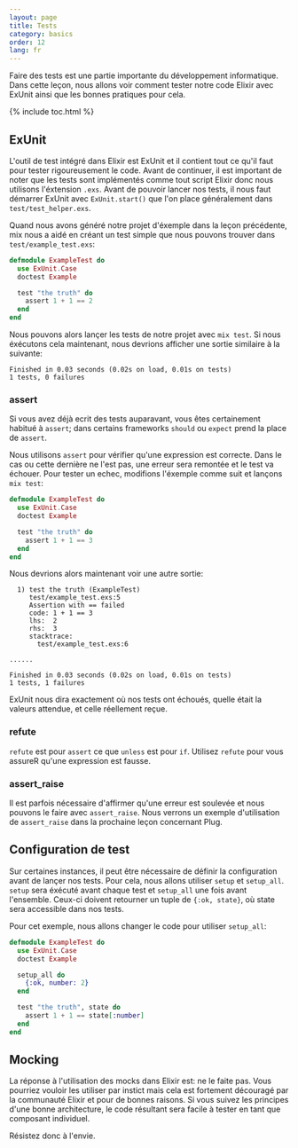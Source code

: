 ```yaml
---
layout: page
title: Tests
category: basics
order: 12
lang: fr
---
```


Faire des tests est une partie importante du développement informatique. Dans cette leçon, nous allons voir comment tester notre code Elixir avec ExUnit ainsi que les bonnes pratiques pour cela.

{% include toc.html %}

## ExUnit

L'outil de test intégré dans Elixir est ExUnit et il contient tout ce qu'il faut pour tester rigoureusement le code.  Avant de continuer, il est important de noter que les tests sont implémentés comme tout script Elixir donc nous utilisons l'éxtension `.exs`.  Avant de pouvoir lancer nos tests, il nous faut démarrer ExUnit avec `ExUnit.start()` que l'on place généralement dans `test/test_helper.exs`.

Quand nous avons généré notre projet d'éxemple dans la leçon précédente, mix nous a aidé en créant un test simple que nous pouvons trouver dans `test/example_test.exs`:

```elixir
defmodule ExampleTest do
  use ExUnit.Case
  doctest Example

  test "the truth" do
    assert 1 + 1 == 2
  end
end
```

Nous pouvons alors lançer les tests de notre projet avec `mix test`.  Si nous éxécutons cela maintenant, nous devrions afficher une sortie similaire à la suivante:

```shell
Finished in 0.03 seconds (0.02s on load, 0.01s on tests)
1 tests, 0 failures
```

### assert

Si vous avez déjà ecrit des tests auparavant, vous êtes certainement habitué à `assert`; dans certains frameworks `should` ou `expect` prend la place de `assert`.

Nous utilisons `assert` pour vérifier qu'une expression est correcte.  Dans le cas ou cette dernière ne l'est pas, une erreur sera remontée et le test va échouer.  Pour tester un echec, modifions l'éxemple comme suit et lançons `mix test`:

```elixir
defmodule ExampleTest do
  use ExUnit.Case
  doctest Example

  test "the truth" do
    assert 1 + 1 == 3
  end
end
```

Nous devrions alors maintenant voir une autre sortie:

```shell
  1) test the truth (ExampleTest)
     test/example_test.exs:5
     Assertion with == failed
     code: 1 + 1 == 3
     lhs:  2
     rhs:  3
     stacktrace:
       test/example_test.exs:6

......

Finished in 0.03 seconds (0.02s on load, 0.01s on tests)
1 tests, 1 failures
```

ExUnit nous dira exactement où nos tests ont échoués, quelle était la valeurs attendue, et celle réellement reçue.

### refute

`refute` est pour `assert` ce que `unless` est pour `if`.  Utilisez `refute` pour vous assureR qu'une expression est fausse.

### assert_raise

Il est parfois nécessaire d'affirmer qu'une erreur est soulevée et nous pouvons le faire avec `assert_raise`.  Nous verrons un exemple d'utilisation de `assert_raise` dans la prochaine leçon concernant Plug.

## Configuration de test

Sur certaines instances, il peut être nécessaire de définir la configuration avant de lançer nos tests.  Pour cela, nous allons utiliser `setup` et `setup_all`.  `setup` sera éxécuté avant chaque test et `setup_all` une fois avant l'ensemble.  Ceux-ci doivent retourner un tuple de `{:ok, state}`, où state sera accessible dans nos tests.

Pour cet exemple, nous allons changer le code pour utiliser `setup_all`:

```elixir
defmodule ExampleTest do
  use ExUnit.Case
  doctest Example

  setup_all do
    {:ok, number: 2}
  end

  test "the truth", state do
    assert 1 + 1 == state[:number]
  end
end
```

## Mocking

La réponse à l'utilisation des mocks dans Elixir est: ne le faite pas.  Vous pourriez vouloir les utiliser par instict mais cela est fortement découragé par la communauté Elixir et pour de bonnes raisons.  Si vous suivez les principes d'une bonne architecture, le code résultant sera facile à tester en tant que composant individuel.

Résistez donc à l'envie.
